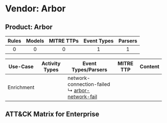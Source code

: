 Vendor: Arbor
=============
Product: Arbor
--------------
| Rules | Models | MITRE TTPs | Event Types | Parsers |
|:-----:|:------:|:----------:|:-----------:|:-------:|
|   0   |   0    |     0      |      1      |    1    |

|  Use-Case  | Activity Types | Event Types/Parsers                                                                                       | MITRE TTP | Content |
|:----------:| -------------- | --------------------------------------------------------------------------------------------------------- | --------- | ------- |
| Enrichment | <ul></li></ul> |  network-connection-failed<br> ↳ [arbor-network-fail](../Parsers/parserContent_arbor-network-fail.md)<br> |           |         |

ATT&CK Matrix for Enterprise
----------------------------
